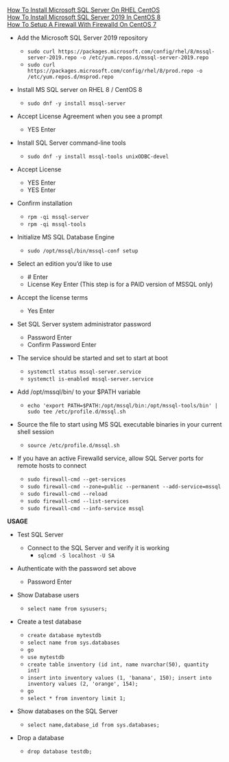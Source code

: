 [How To Install Microsoft SQL Server On RHEL CentOS](https://computingforgeeks.com/how-to-install-microsoft-sql-server-on-rhel-centos/)<br />
[How To Install Microsoft SQL Server 2019 In CentOS 8](https://developpaper.com/how-to-install-sql-server-2019-in-centos8/)<br />
[How To Setup A Firewall With Firewalld On CentOS 7](https://linuxize.com/post/how-to-setup-a-firewall-with-firewalld-on-centos-7/
)<br />

* Add the Microsoft SQL Server 2019 repository
  * `sudo curl https://packages.microsoft.com/config/rhel/8/mssql-server-2019.repo -o /etc/yum.repos.d/mssql-server-2019.repo`
  * `sudo curl https://packages.microsoft.com/config/rhel/8/prod.repo -o /etc/yum.repos.d/msprod.repo`

* Install MS SQL server on RHEL 8 / CentOS 8
  * `sudo dnf -y install mssql-server`

* Accept License Agreement when you see a prompt
  * YES Enter

* Install SQL Server command-line tools
  * `sudo dnf -y install mssql-tools unixODBC-devel`

* Accept License
  * YES Enter
  * YES Enter

* Confirm installation
  * `rpm -qi mssql-server`
  * `rpm -qi mssql-tools`

* Initialize MS SQL Database Engine
  * `sudo /opt/mssql/bin/mssql-conf setup`

* Select an edition you’d like to use
  * \# Enter
  * License Key Enter (This step is for a PAID version of MSSQL only)

* Accept the license terms
  * Yes Enter

* Set SQL Server system administrator password
  * Password Enter
  * Confirm Password Enter

* The service should be started and set to start at boot
  * `systemctl status mssql-server.service`
  * `systemctl is-enabled mssql-server.service`

* Add /opt/mssql/bin/ to your $PATH variable
  * `echo 'export PATH=$PATH:/opt/mssql/bin:/opt/mssql-tools/bin' | sudo tee /etc/profile.d/mssql.sh`

* Source the file to start using MS SQL executable binaries in your current shell session
  * `source /etc/profile.d/mssql.sh`

* If you have an active Firewalld service, allow SQL Server ports for remote hosts to connect
  * `sudo firewall-cmd --get-services`
  * `sudo firewall-cmd --zone=public --permanent --add-service=mssql`
  * `sudo firewall-cmd --reload`
  * `sudo firewall-cmd --list-services`
  * `sudo firewall-cmd --info-service mssql`

**USAGE**<br />
* Test SQL Server
  * Connect to the SQL Server and verify it is working
    * `sqlcmd -S localhost -U SA`

* Authenticate with the password set above
  * Password Enter

* Show Database users
  * `select name from sysusers;`

* Create a test database
  * `create database mytestdb`
  * `select name from sys.databases`
  * `go`
  * `use mytestdb`
  * `create table inventory (id int, name nvarchar(50), quantity int)`
  * `insert into inventory values (1, 'banana', 150); insert into inventory values (2, 'orange', 154);`
  * `go`
  * `select * from inventory limit 1;`

* Show databases on the SQL Server
  * `select name,database_id from sys.databases;`

* Drop a database
  * `drop database testdb;`
